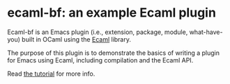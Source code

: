 # ecaml-bf: an example Ecaml plugin

Ecaml-bf is an Emacs plugin (i.e., extension, package, module, what-have-you)
built in OCaml using the [Ecaml][ecaml] library.

The purpose of this plugin is to demonstrate the basics of writing a plugin for
Emacs using Ecaml, including compilation and the Ecaml API.

Read [the tutorial][tutorial] for more info.

[ecaml]: https://github.com/janestreet/ecaml
[tutorial]: https://blag.bcc32.com/categories/ecaml-getting-started/
